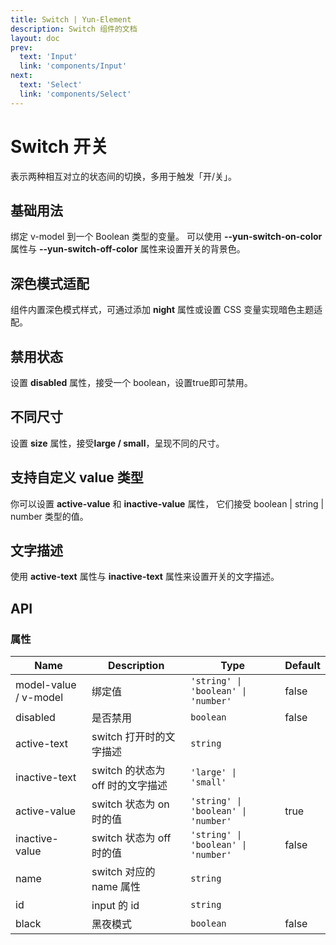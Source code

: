 ```yaml
---
title: Switch | Yun-Element
description: Switch 组件的文档
layout: doc
prev:
  text: 'Input'
  link: 'components/Input'
next:
  text: 'Select'
  link: 'components/Select'
---
```


# Switch 开关

表示两种相互对立的状态间的切换，多用于触发「开/关」。

## 基础用法

绑定 v-model 到一个 Boolean 类型的变量。 可以使用 **--yun-switch-on-color** 属性与 **--yun-switch-off-color** 属性来设置开关的背景色。

<preview path="../demo/Switch/Basic.vue" title="基础Switch" description="Switch 基础用例"></preview>

## 深色模式适配

组件内置深色模式样式，可通过添加 ​**night** 属性或设置 CSS 变量实现暗色主题适配。

<preview path="../demo/Switch/Night.vue" title="深色模式适配" description="Switch 深色模式下的表现"></preview>

## 禁用状态

设置 **disabled** 属性，接受一个 boolean，设置true即可禁用。

<preview path="../demo/Switch/Disabled.vue" title="Switch 禁用状态" description="Switch 禁用状态"></preview>

## 不同尺寸

设置 **size** 属性，接受**large / small**，呈现不同的尺寸。

<preview path="../demo/Switch/Size.vue" title="Switch 不同尺寸" description="Switch 不同尺寸"></preview>

## 支持自定义 value 类型

你可以设置 **active-value** 和 **inactive-value** 属性， 它们接受 boolean | string | number 类型的值。
<preview path="../demo/Switch/CustomValue.vue" title="支持自定义 value 类型" description="Switch 支持自定义 value 类型"></preview>

## 文字描述

使用 **active-text** 属性与 **inactive-text** 属性来设置开关的文字描述。

<preview path="../demo/Switch/Text.vue" title="支持文字描述" description="Switch 文字描述"></preview>

## API

### 属性

<table>
  <thead>
    <tr>
      <th>Name</th>
      <th>Description</th>
      <th>Type</th>
      <th>Default</th>
    </tr>
  </thead>
  <tbody>
    <tr>
      <td>model-value / v-model</td>
      <td>绑定值</td>
      <td><code>'string' | 'boolean' | 'number'</code></td>
      <td>false</td></tr>
      <tr><td>disabled</td><td>是否禁用</td><td><code>boolean</code></td><td>false</td></tr>
      <tr><td>active-text</td><td>switch 打开时的文字描述</td><td><code>string</code></td><td></td></tr>
      <tr><td>inactive-text</td><td>switch 的状态为 off 时的文字描述</td><td><code>'large' | 'small'</code></td><td></td></tr>
      <tr><td>active-value</td><td>switch 状态为 on 时的值</td><td><code>'string' | 'boolean' | 'number'</code></td><td>true</td></tr>
      <tr><td>inactive-value</td><td>switch 状态为 off 时的值</td><td><code>'string' | 'boolean' | 'number'</code></td><td>false</td></tr>
      <tr><td>name</td><td>switch 对应的 name 属性</td><td><code>string</code></td><td></td></tr>
      <tr><td>id</td><td>input 的 id</td><td><code>string</code></td><td></td></tr>
      <tr><td>black</td><td>黑夜模式</td><td><code>boolean</code></td><td>false</td></tr>
  </tbody>
</table>

